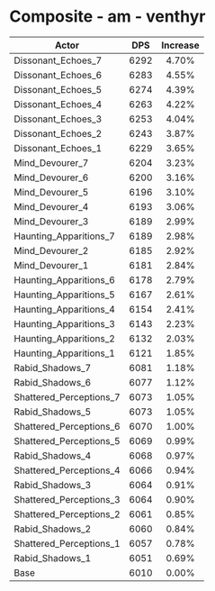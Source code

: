 # Composite - am - venthyr
| Actor | DPS | Increase |
|---|:---:|:---:|
|Dissonant_Echoes_7|6292|4.70%|
|Dissonant_Echoes_6|6283|4.55%|
|Dissonant_Echoes_5|6274|4.39%|
|Dissonant_Echoes_4|6263|4.22%|
|Dissonant_Echoes_3|6253|4.04%|
|Dissonant_Echoes_2|6243|3.87%|
|Dissonant_Echoes_1|6229|3.65%|
|Mind_Devourer_7|6204|3.23%|
|Mind_Devourer_6|6200|3.16%|
|Mind_Devourer_5|6196|3.10%|
|Mind_Devourer_4|6193|3.06%|
|Mind_Devourer_3|6189|2.99%|
|Haunting_Apparitions_7|6189|2.98%|
|Mind_Devourer_2|6185|2.92%|
|Mind_Devourer_1|6181|2.84%|
|Haunting_Apparitions_6|6178|2.79%|
|Haunting_Apparitions_5|6167|2.61%|
|Haunting_Apparitions_4|6154|2.41%|
|Haunting_Apparitions_3|6143|2.23%|
|Haunting_Apparitions_2|6132|2.03%|
|Haunting_Apparitions_1|6121|1.85%|
|Rabid_Shadows_7|6081|1.18%|
|Rabid_Shadows_6|6077|1.12%|
|Shattered_Perceptions_7|6073|1.05%|
|Rabid_Shadows_5|6073|1.05%|
|Shattered_Perceptions_6|6070|1.00%|
|Shattered_Perceptions_5|6069|0.99%|
|Rabid_Shadows_4|6068|0.97%|
|Shattered_Perceptions_4|6066|0.94%|
|Rabid_Shadows_3|6064|0.91%|
|Shattered_Perceptions_3|6064|0.90%|
|Shattered_Perceptions_2|6061|0.85%|
|Rabid_Shadows_2|6060|0.84%|
|Shattered_Perceptions_1|6057|0.78%|
|Rabid_Shadows_1|6051|0.69%|
|Base|6010|0.00%|
